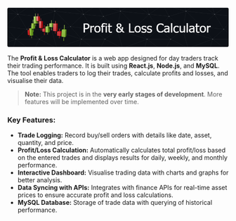 ![Header](./github-header-image.png)

The **Profit & Loss Calculator** is a web app designed for day traders track their trading performance. It is built using **React.js**, **Node.js**, and **MySQL**. The tool enables traders to log their trades, calculate profits and losses, and visualise their data. 

> **Note:** This project is in the **very early stages of development**. More features will be implemented over time.

### Key Features:
- **Trade Logging:** Record buy/sell orders with details like date, asset, quantity, and price.
- **Profit/Loss Calculation:** Automatically calculates total profit/loss based on the entered trades and displays results for daily, weekly, and monthly performance.
- **Interactive Dashboard:** Visualise trading data with charts and graphs for better analysis.
- **Data Syncing with APIs:** Integrates with finance APIs for real-time asset prices to ensure accurate profit and loss calculations.
- **MySQL Database:** Storage of trade data with querying of historical performance.
